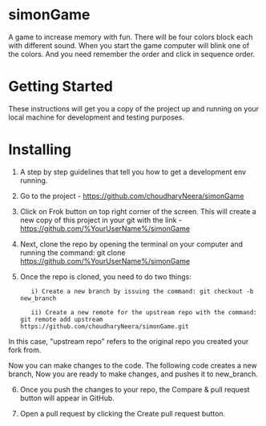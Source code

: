 # simonGame
A game to increase memory with fun. There will be four colors block each with different sound. When you start the game computer will blink one of the colors. And you need remember the order and click in sequence order.

# Getting Started
These instructions will get you a copy of the project up and running on your local machine for development and testing purposes.

# Installing
1) A step by step guidelines that tell you how to get a development env running. <br />

2) Go to the project - https://github.com/choudharyNeera/simonGame <br />

3) Click on Frok button on top right corner of the screen. This will create a new copy of this project in your git with the link - https://github.com/%YourUserName%/simonGame <br />

4) Next, clone the repo by opening the terminal on your computer and running the command: git clone https://github.com/%YourUserName%/simonGame <br />

5) Once the repo is cloned, you need to do two things: <br />

          i) Create a new branch by issuing the command: git checkout -b new_branch 

          ii) Create a new remote for the upstream repo with the command: git remote add upstream https://github.com/choudharyNeera/simonGame.git

  In this case, "upstream repo" refers to the original repo you created your fork from. <br />

  Now you can make changes to the code. The following code creates a new branch, Now you are ready to make changes, and pushes it to new_branch. <br />

6) Once you push the changes to your repo, the Compare & pull request button will appear in GitHub. <br />

7) Open a pull request by clicking the Create pull request button.
